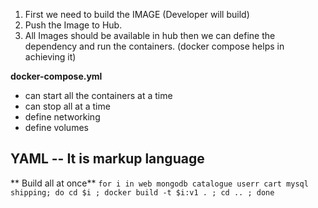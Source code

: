 1. First we need to build the IMAGE (Developer will build)
2. Push the Image to Hub.
3. All Images should be available in hub then we can define the dependency and run the containers. (docker compose helps in achieving it)

**docker-compose.yml**
 - can start all the containers at a time
 - can stop all at a time
 - define networking
 - define volumes

 **YAML**
 -- It is markup language
 --  

** Build all at once**
`for i in web mongodb catalogue userr cart mysql shipping; do cd $i ; docker build -t $i:v1 . ; cd .. ; done`